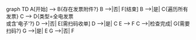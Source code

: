 graph TD
    A[开始] --> B{存在发票附件?}
    B -->|否| F[结束]
    B -->|是| C{遍历所有发票}
    C --> D{类型=全电发票<br/>或含'电子'?}
    D -->|否| E[需扫码收单]
    D -->|是| C
    E --> F
    C -->|检查完成| G{需要扫码?}
    G -->|是| E
    G -->|否| F